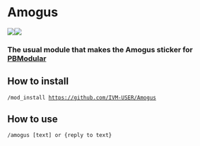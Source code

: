# Amogus
![](https://img.shields.io/github/license/IVM-USER/Amogus?color=B34AEE)![](https://img.shields.io/badge/PBModular-module-B34AEE)
<br>


### The usual module that makes the Amogus sticker for [PBModular](https://github.com/PBModular/bot)

## How to install
<code>/mod_install https://github.com/IVM-USER/Amogus</code>
<br>
## How to use
<code>/amogus [text] or {reply to text} </code>
